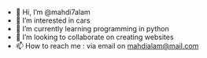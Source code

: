 - 👋 Hi, I’m @mahdi7alam
- 👀 I’m interested in cars
- 🌱 I’m currently learning programming in python
- 💞️ I’m looking to collaborate on creating websites
- 📫 How to reach me : via email on mahdialam@mail.com

<!---
mahdi7alam/mahdi7alam is a ✨ special ✨ repository because its `README.md` (this file) appears on your GitHub profile.
You can click the Preview link to take a look at your changes.
--->
